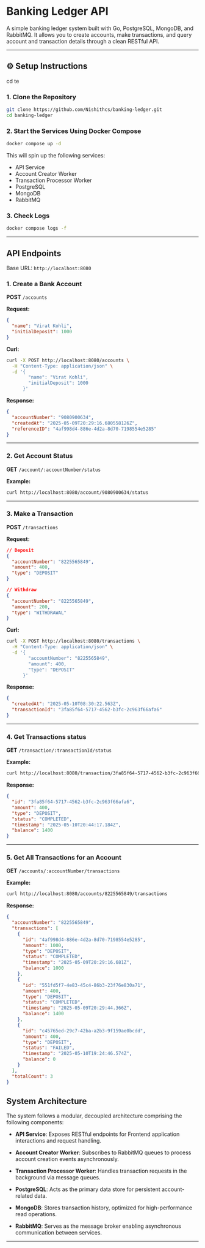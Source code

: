 # Banking Ledger API

A simple banking ledger system built with Go, PostgreSQL, MongoDB, and RabbitMQ. It allows you to create accounts, make transactions, and query account and transaction details through a clean RESTful API.

---

## ⚙️ Setup Instructions
cd te 
### 1. Clone the Repository
```bash
git clone https://github.com/Nishithcs/banking-ledger.git
cd banking-ledger
```

### 2. Start the Services Using Docker Compose
```bash
docker compose up -d
```

This will spin up the following services:
- API Service
- Account Creator Worker
- Transaction Processor Worker
- PostgreSQL
- MongoDB
- RabbitMQ

### 3. Check Logs
```bash
docker compose logs -f
```

---

## API Endpoints

Base URL: `http://localhost:8080`

### 1. Create a Bank Account  
**POST** `/accounts`

**Request:**
```json
{
  "name": "Virat Kohli",
  "initialDeposit": 1000
}
```

**Curl:**
```bash
curl -X POST http://localhost:8080/accounts \
  -H "Content-Type: application/json" \
  -d '{
        "name": "Virat Kohli",
        "initialDeposit": 1000
      }'
```

**Response:**
```json
{
  "accountNumber": "9080900634",
  "createdAt": "2025-05-09T20:29:16.680558126Z",
  "referenceID": "4af998d4-886e-4d2a-8d70-7198554e5285"
}
```

---

### 2. Get Account Status  
**GET** `/account/:accountNumber/status`

**Example:**
```bash
curl http://localhost:8080/account/9080900634/status
```

---

### 3. Make a Transaction  
**POST** `/transactions`

**Request:**
```json
// Deposit
{
  "accountNumber": "8225565849",
  "amount": 400,
  "type": "DEPOSIT"
}

// Withdraw
{
  "accountNumber": "8225565849",
  "amount": 200,
  "type": "WITHDRAWAL"
}
```

**Curl:**
```bash
curl -X POST http://localhost:8080/transactions \
  -H "Content-Type: application/json" \
  -d '{
        "accountNumber": "8225565849",
        "amount": 400,
        "type": "DEPOSIT"
      }'
```

**Response:**
```json
{
  "createdAt": "2025-05-10T08:30:22.563Z",
  "transactionId": "3fa85f64-5717-4562-b3fc-2c963f66afa6"
}
```

---

### 4. Get Transactions status
**GET** `/transaction/:transactionId/status`

**Example:**
```bash
curl http://localhost:8080/transaction/3fa85f64-5717-4562-b3fc-2c963f66afa6/status
```

**Response:**
```json
{
  "id": "3fa85f64-5717-4562-b3fc-2c963f66afa6",
  "amount": 400,
  "type": "DEPOSIT",
  "status": "COMPLETED",
  "timestamp": "2025-05-10T20:44:17.184Z",
  "balance": 1400
}
```

---

### 5. Get All Transactions for an Account  
**GET** `/accounts/:accountNumber/transactions`

**Example:**
```bash
curl http://localhost:8080/accounts/8225565849/transactions
```

**Response:**
```json
{
  "accountNumber": "8225565849",
  "transactions": [
    {
      "id": "4af998d4-886e-4d2a-8d70-7198554e5285",
      "amount": 1000,
      "type": "DEPOSIT",
      "status": "COMPLETED",
      "timestamp": "2025-05-09T20:29:16.681Z",
      "balance": 1000
    },
    {
      "id": "551fd5f7-4e83-45c4-86b3-23f76e830a71",
      "amount": 400,
      "type": "DEPOSIT",
      "status": "COMPLETED",
      "timestamp": "2025-05-09T20:29:44.366Z",
      "balance": 1400
    },
    {
      "id": "c45765ed-29c7-42ba-a2b3-9f159ae0bcdd",
      "amount": 400,
      "type": "DEPOSIT",
      "status": "FAILED",
      "timestamp": "2025-05-10T19:24:46.574Z",
      "balance": 0
    }
  ],
  "totalCount": 3
}

```

## System Architecture

The system follows a modular, decoupled architecture comprising the following components:

- **API Service**: Exposes RESTful endpoints for Frontend application interactions and request handling.

- **Account Creator Worker**: Subscribes to RabbitMQ queues to process account creation events asynchronously.

- **Transaction Processor Worker**: Handles transaction requests in the background via message queues.

- **PostgreSQL**: Acts as the primary data store for persistent account-related data.

- **MongoDB**: Stores transaction history, optimized for high-performance read operations.

- **RabbitMQ**: Serves as the message broker enabling asynchronous communication between services.

---
